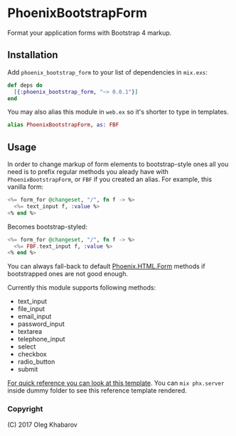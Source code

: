 # PhoenixBootstrapForm

Format your application forms with Bootstrap 4 markup.

## Installation

Add `phoenix_bootstrap_form` to your list of dependencies in `mix.exs`:

```elixir
def deps do
  [{:phoenix_bootstrap_form, "~> 0.0.1"}]
end
```

You may also alias this module in `web.ex` so it's shorter to type in templates.

```elixir
alias PhoenixBootstrapForm, as: FBF
```

## Usage

In order to change markup of form elements to bootstrap-style ones all you need is
to prefix regular methods you aleady have with `PhoenixBootstrapForm`, or `FBF`
if you created an alias. For example, this vanilla form:

```elixir
<%= form_for @changeset, "/", fn f -> %>
  <%= text_input f, :value %>
<% end %>
```

Becomes bootstrap-styled:

```elixir
<%= form_for @changeset, "/", fn f -> %>
  <%= FBF.text_input f, :value %>
<% end %>

```

You can always fall-back to default [Phoenix.HTML.Form](https://hexdocs.pm/phoenix_html/Phoenix.HTML.Form.html)
methods if bootstrapped ones are not good enough.

Currently this module supports following methods:

* text_input
* file_input
* email_input
* password_input
* textarea
* telephone_input
* select
* checkbox
* radio_button
* submit

[For quick reference you can look at this template](https://github.com/GBH/phoenix_bootstrap_form/blob/master/dummy/lib/dummy_web/templates/page/index.html.eex). You can `mix phx.server` inside dummy folder to see
this reference template rendered.


### Copyright

(C) 2017 Oleg Khabarov